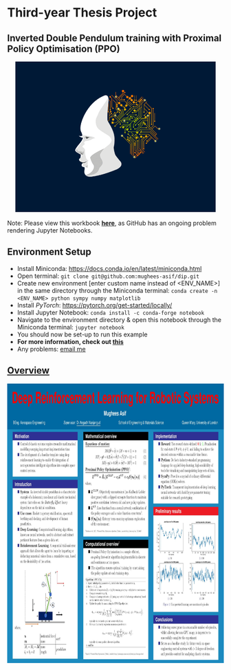 # Third-year Thesis Project

## Inverted Double Pendulum training with Proximal Policy Optimisation (PPO)

<p align="center">
    <img height=350 src="images/ai_gif.gif">
</p>

Note: Please view this workbook **[here](https://nbviewer.jupyter.org/github/mughees-asif/dip/blob/master/deep-learning-dip.ipynb)**, as GitHub has an ongoing problem rendering Jupyter Notebooks.

## Environment Setup

* Install Miniconda: https://docs.conda.io/en/latest/miniconda.html
* Open terminal: `git clone git@github.com:mughees-asif/dip.git`
* Create new environment [enter custom name instead of <ENV_NAME>] in the same directory through the Miniconda terminal: `conda create -n <ENV_NAME> python sympy numpy matplotlib` 
* Install *PyTorch*: https://pytorch.org/get-started/locally/
* Install Jupyter Notebook: `conda install -c conda-forge notebook`
* Navigate to the environment directory & open this notebook through the Miniconda terminal: `jupyter notebook`
* You should now be set-up to run this example
* **For more information, check out [this](https://github.com/mughees-asif/dip/blob/master/project.pdf)**
* Any problems: [email me](mailto:mughees460@gmail.com)

## [Overview](https://github.com/mughees-asif/dip/blob/master/images/poster.jpg)

<p align="center">
    <img height=650 src="images/poster.jpg">
</p>



